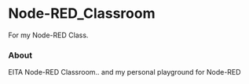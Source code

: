 Node-RED_Classroom
==================

For my Node-RED Class.

### About

EITA Node-RED Classroom.. and my personal playground for Node-RED